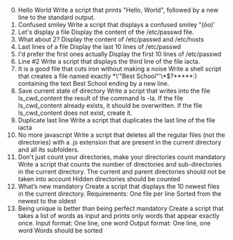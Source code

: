 0. Hello World
Write a script that prints "Hello, World", followed by a new line to the standard output.
1. Confused smiley
Write a script that displays a confused smiley "(ôo)'
2. Let's display a file
Display the content of the /etc/passwd file.
3. What about 2?
Display the content of /etc/passwd and /etc/hosts
4. Last lines of a file
Display the last 10 lines of /etc/passwd
5. I'd prefer the first ones actually
Display the first 10 lines of /etc/passwd
6. Line #2
Write a script that displays the third line of the file iacta.
7. It is a good file that cuts iron without making a noise
Write a shell script that creates a file named exactly \*\\'"Best School"\'\\*$\?\*\*\*\*\*:) containing the text Best School ending by a new line.
8. Save current state of directory
Write a script that writes into the file ls_cwd_content the result of the command ls -la. If the file ls_cwd_content already exists, it should be overwritten. If the file ls_cwd_content does not exist, create it.
9. Duplicate last line
Write a script that duplicates the last line of the file iacta
10. No more javascript
Write a script that deletes all the regular files (not the directories) with a .js extension that are present in the current directory and all its subfolders.
11. Don't just count your directories, make your directories count
mandatory
Write a script that counts the number of directories and sub-directories in the current directory.
The current and parent directories should not be taken into account
Hidden directories should be counted
12. What’s new
mandatory
Create a script that displays the 10 newest files in the current directory.
Requirements:
One file per line
Sorted from the newest to the oldest
13. Being unique is better than being perfect
mandatory
Create a script that takes a list of words as input and prints only words that appear exactly once.
Input format: One line, one word
Output format: One line, one word
Words should be sorted
